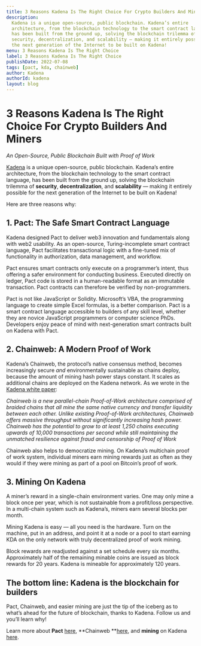 ```yaml
---
title: 3 Reasons Kadena Is The Right Choice For Crypto Builders And Miners
description:
  Kadena is a unique open-source, public blockchain. Kadena’s entire
  architecture, from the blockchain technology to the smart contract language,
  has been built from the ground up, solving the blockchain trilemma of
  security, decentralization, and scalability — making it entirely possible for
  the next generation of the Internet to be built on Kadena!
menu: 3 Reasons Kadena Is The Right Choice
label: 3 Reasons Kadena Is The Right Choice
publishDate: 2022-07-08
tags: [pact, kda, chainweb]
author: Kadena
authorId: kadena
layout: blog
---
```


# 3 Reasons Kadena Is The Right Choice For Crypto Builders And Miners

_An Open-Source, Public Blockchain Built with Proof of Work_

[Kadena](http://kadena.io) is a unique open-source, public blockchain. Kadena’s
entire architecture, from the blockchain technology to the smart contract
language, has been built from the ground up, solving the blockchain trilemma of
**security**, **decentralization**, and **scalability** — making it entirely
possible for the next generation of the Internet to be built on Kadena!

Here are three reasons why:

## 1. Pact: The Safe Smart Contract Language

Kadena designed Pact to deliver web3 innovation and fundamentals along with web2
usability. As an open-source, Turing-incomplete smart contract language, Pact
facilitates transactional logic with a fine-tuned mix of functionality in
authorization, data management, and workflow.

Pact ensures smart contracts only execute on a programmer’s intent, thus
offering a safer environment for conducting business. Executed directly on
ledger, Pact code is stored in a human-readable format as an immutable
transaction. Pact contracts can therefore be verified by non-programmers.

Pact is not like JavaScript or Solidity. Microsoft’s VBA, the programming
language to create simple Excel formulas, is a better comparison. Pact is a
smart contract language accessible to builders of any skill level, whether they
are novice JavaScript programmers or computer science PhDs. Developers enjoy
peace of mind with next-generation smart contracts built on Kadena with Pact.

## 2. Chainweb: A Modern Proof of Work

Kadena’s Chainweb, the protocol’s native consensus method, becomes increasingly
secure _and_ environmentally sustainable as chains deploy, because the amount of
mining hash power stays constant. It scales as additional chains are deployed on
the Kadena network. As we wrote in the
[Kadena white paper](https://d31d887a-c1e0-47c2-aa51-c69f9f998b07.filesusr.com/ugd/86a16f_1e25e5ac5db44fb7b7e4eb2fe845ce2d.pdf):

_Chainweb is a new parallel-chain Proof-of-Work architecture comprised of
braided chains that all mine the same native currency and transfer liquidity
between each other. Unlike existing Proof-of-Work architectures, Chainweb offers
massive throughput without significantly increasing hash power. Chainweb has the
potential to grow to at least 1,250 chains executing upwards of 10,000
transactions per second while still maintaining the unmatched resilience against
fraud and censorship of Proof of Work_

Chainweb also helps to democratize mining. On Kadena’s multichain proof of work
system, individual miners earn mining rewards just as often as they would if
they were mining as part of a pool on Bitcoin’s proof of work.

## 3. Mining On Kadena

A miner’s reward in a single-chain environment varies. One may only mine a block
once per year, which is not sustainable from a profit/loss perspective. In a
multi-chain system such as Kadena’s, miners earn several blocks per month.

Mining Kadena is easy — all you need is the hardware. Turn on the machine, put
in an address, and point it at a node or a pool to start earning KDA on the only
network with truly decentralized proof of work mining.

Block rewards are readjusted against a set schedule every six months.
Approximately half of the remaining minable coins are issued as block rewards
for 20 years. Kadena is mineable for approximately 120 years.

## The bottom line: Kadena is the blockchain for builders

Pact, Chainweb, and easier mining are just the tip of the iceberg as to what’s
ahead for the future of blockchain, thanks to Kadena. Follow us and you’ll learn
why!

Learn more about **Pact** [here](/docs/pact/beginner), **Chainweb
**[here](/docs/kadena/whitepapers/chainweb-layer-1), and **mining** on Kadena
[here](https://github.com/kadena-io/chainweb-miner#what-is-mining).
